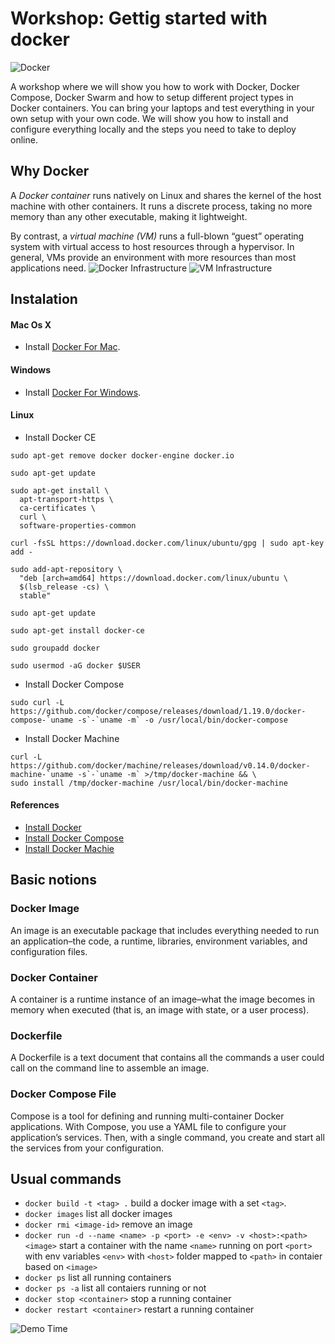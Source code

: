 # Workshop: Gettig started with docker

![Docker](http://1000logos.net/wp-content/uploads/2017/07/Docker-Logo.png)

A workshop where we will show you how to work with Docker, Docker Compose, Docker Swarm and how to setup different project types in Docker containers. You can bring your laptops and test everything in your own setup with your own code. We will show you how to install and configure everything locally and the steps you need to take to deploy online.

## Why Docker
A *Docker container* runs natively on Linux and shares the kernel of the host machine with other containers. It runs a discrete process, taking no more memory than any other executable, making it lightweight.

By contrast, a *virtual machine (VM)* runs a full-blown “guest” operating system with virtual access to host resources through a hypervisor. In general, VMs provide an environment with more resources than most applications need.
![Docker Infrastructure](https://www.docker.com/sites/default/files/Container%402x.png)
![VM Infrastructure](https://www.docker.com/sites/default/files/VM%402x.png)

## Instalation

#### Mac Os X
* Install [Docker For Mac](https://docs.docker.com/docker-for-mac/install/#download-docker-for-mac).

#### Windows
* Install [Docker For Windows](https://docs.docker.com/docker-for-windows/install/#download-docker-for-windows).

#### Linux
* Install Docker CE
```
sudo apt-get remove docker docker-engine docker.io
```
```
sudo apt-get update
```
```
sudo apt-get install \
  apt-transport-https \
  ca-certificates \
  curl \
  software-properties-common
```
```
curl -fsSL https://download.docker.com/linux/ubuntu/gpg | sudo apt-key add -
```
```
sudo add-apt-repository \
  "deb [arch=amd64] https://download.docker.com/linux/ubuntu \
  $(lsb_release -cs) \
  stable"
```
```
sudo apt-get update
```
```
sudo apt-get install docker-ce
```
```
sudo groupadd docker
```
```
sudo usermod -aG docker $USER
```
* Install Docker Compose
```(bash)
sudo curl -L https://github.com/docker/compose/releases/download/1.19.0/docker-compose-`uname -s`-`uname -m` -o /usr/local/bin/docker-compose
```
* Install Docker Machine
```(bash)
curl -L https://github.com/docker/machine/releases/download/v0.14.0/docker-machine-`uname -s`-`uname -m` >/tmp/docker-machine && \
sudo install /tmp/docker-machine /usr/local/bin/docker-machine
```
#### References
* [Install Docker](https://docs.docker.com/install/#supported-platforms)
* [Install Docker Compose](https://docs.docker.com/compose/install/)
* [Install Docker Machie](https://docs.docker.com/machine/install-machine/)

## Basic notions

### Docker Image
An image is an executable package that includes everything needed to run an application–the code, a runtime, libraries, environment variables, and configuration files.
### Docker Container
A container is a runtime instance of an image–what the image becomes in memory when executed (that is, an image with state, or a user process).
### Dockerfile
 A Dockerfile is a text document that contains all the commands a user could call on the command line to assemble an image.
### Docker Compose File
Compose is a tool for defining and running multi-container Docker applications. With Compose, you use a YAML file to configure your application’s services. Then, with a single command, you create and start all the services from your configuration.

## Usual commands
* `docker build -t <tag> .` build a docker image with a set `<tag>`.
* `docker images` list all docker images
* `docker rmi <image-id>` remove an image
* `docker run -d --name <name> -p <port> -e <env> -v <host>:<path> <image>` start a container with the name `<name>` running on port `<port>` with env variables `<env>` with `<host>` folder mapped to `<path>` in contaier based on `<image>`
* `docker ps` list all running containers
* `docker ps -a` list all contaiers running or not
* `docker stop <container>` stop a running container
* `docker restart <container>` restart a running container

![Demo Time](http://a.memegen.com/g7x44i.gif)